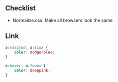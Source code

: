 ## Checklist
- Normalize.css: Make all browsers look the same

## Link
```css
a:visited, a:link {
    color: dodgerblue;
}

a:hover, a:focus {
    color: deeppink;
}
```
